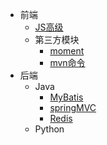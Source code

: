 * 前端
    * [JS高级](md/JS%E9%AB%98%E7%BA%A7.md)
    * 第三方模块
        * [moment](md/%E5%B8%B8%E7%94%A8%E7%9A%84%E7%AC%AC%E4%B8%89%E6%96%B9%E6%A8%A1%E5%9D%97.md)
        * [mvn命令](md/nvm%E5%91%BD%E4%BB%A4.md)
* 后端
    * Java
        * [MyBatis](./md/java/MyBatis.md)
        * [springMVC](./md/java/springMVC.md)
        * [Redis](./md/java/Redis.md)
    * Python
